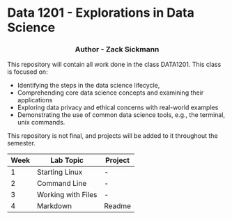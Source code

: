 # Data 1201 - Explorations in Data Science
<h3 align="center">Author - Zack Sickmann</h3>

This repository will contain all work done in the class DATA1201. This class is focused on: 
* Identifying the steps in the data science lifecycle,
* Comprehending core data science concepts and examining their applications
* Exploring data privacy and ethical concerns with real-world examples
* Demonstrating the use of common data science tools, e.g., the terminal, unix commands.

This repository is not final, and projects will be added to it throughout the semester.

| Week | Lab Topic | Project |
|----------|----------|----------|
| 1 | Starting Linux | - |
| 2 | Command Line | - |
| 3 | Working with Files | - |
| 4 | Markdown | Readme |
